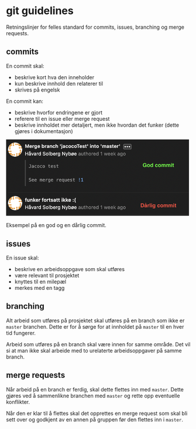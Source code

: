 # git guidelines

Retningslinjer for felles standard for commits, issues, branching og merge requests.

## commits

En commit skal:

- beskrive kort hva den inneholder
- kun beskrive innhold den relaterer til
- skrives på engelsk

En commit kan:

- beskrive hvorfor endringene er gjort
- referere til en issue eller merge request
- beskrive innholdet mer detaljert, men ikke hvordan det funker (dette gjøres i dokumentasjon)

<img src="/docs/bilder/commit.png" width="500px"/>

Eksempel på en god og en dårlig commit.


## issues

En issue skal:

- beskrive en arbeidsoppgave som skal utføres
- være relevant til prosjektet
- knyttes til en milepæl
- merkes med en tagg

## branching

Alt arbeid som utføres på prosjektet skal utføres på en branch som ikke er `master` branchen. Dette er for å sørge for at innholdet på `master` til en hver tid fungerer.

Arbeid som utføres på en branch skal være innen for samme område. Det vil si at man ikke skal arbeide med to urelaterte arbeidsoppgaver på samme branch.

## merge requests

Når arbeid på en branch er ferdig, skal dette flettes inn med `master`. Dette gjøres ved å sammenlikne branchen med `master` og rette opp eventuelle konflikter.

Når den er klar til å flettes skal det opprettes en merge request som skal bli sett over og godkjent av en annen på gruppen før den flettes inn i `master`.
